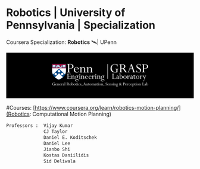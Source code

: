 # Robotics | University of Pennsylvania | Specialization
Coursera Specialization: <b>Robotics</b> 🛰| UPenn

<img src="https://github.com/SKKSaikia/roboticsPenn/blob/master/res/logo-grasp_banner.png">

#Courses:
[https://www.coursera.org/learn/robotics-motion-planning/](Robotics: Computational Motion Planning)

    Professors :  Vijay Kumar
                  CJ Taylor
                  Daniel E. Koditschek
                  Daniel Lee
                  Jianbo Shi
                  Kostas Daniilidis
                  Sid Deliwala

